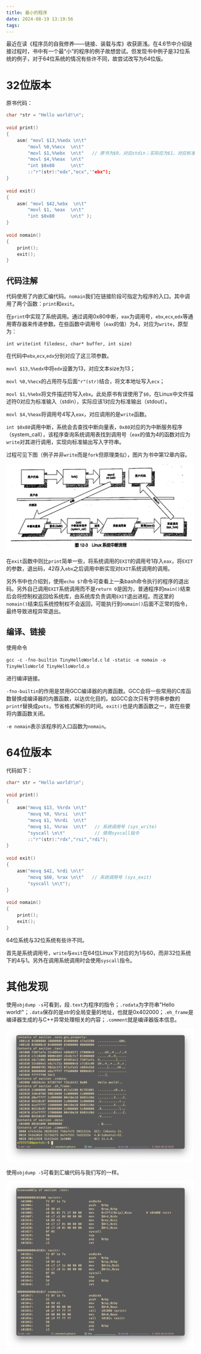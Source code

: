 ```yaml
---
title: 最小的程序
date: 2024-08-19 13:19:56
tags:
---
```

最近在读《程序员的自我修养——链接、装载与库》收获匪浅。在4.6节中介绍链接过程时，书中有一个最“小”的程序的例子故想尝试。但发现书中例子是32位系统的例子，对于64位系统的情况有些许不同，故尝试改写为64位版。

# 32位版本

原书代码：

```c
char *str = "Hello world!\n";

void print()
{
    asm( "movl $13,%%edx \n\t"
        "movl %0,%%ecx  \n\t"
        "movl $1,%%ebx  \n\t"   // 原书为$0，对应stdin；实际应为$1，对应标准输出stdout。
        "movl $4,%%eax  \n\t"
        "int $0x80      \n\t"
        ::"r"(str):"edx","ecx",'"ebx");
}

void exit()
{
    asm( "movl $42,%ebx  \n\t"
        "movl $1, %eax  \n\t"
        "int $0x80      \n\t" );
}

void nomain()
{
    print();
    exit();
}
```

## 代码注解

代码使用了内嵌汇编代码。`nomain`我们在链接阶段可指定为程序的入口。其中调用了两个函数：`print`和`exit`。

在`print`中实现了系统调用。通过调用0x80中断，`eax`为调用号，`ebx`,`ecx`,`edx`等通用寄存器来传递参数。在些函数中调用号（`eax`的值）为4，对应为`write`，原型为：

`int write(int filedesc, char* buffer, int size)`

在代码中`ebx`,`ecx`,`edx`分别对应了这三项参数。

`movl $13,%%edx`中将`edx`设置为13，对应文本size为13；

`movl %0,%%ecx`的占用符与后面`"r"(str)`结合，将文本地址写入`ecx`；

`movl $1,%%ebx`将文件描述符写入`ebx`。此处原书有误使用了`$0`，在Linux中文件描述符0对应为标准输入（stdin），实际应该1对应为标准输出（stdout）。

`movl $4,%%eax`将调用号4写入`eax`，对应调用的是`write`函数。

`int $0x80`调用中断，系统会去查找中断向量表，`0x80`对应的为中断服务程序（system_call），该程序查询系统调用表找到调用号（`eax`的值为4的函数对应为`write`对其进行调用，实现向标准输出写入字符串。

过程可见下图（例子并非`write`而是`fork`但原理类似），图片为书中第12章内容。

![系统调用过程](/img/tinyobject/interrupt.png)

在`exit`函数中则比`print`简单一些，将系统调用的`EXIT`的调用号1存入`eax`，将`EXIT`的参数，退出码，42存入`ebx`之后调用中断实现对`EXIT`系统调用的调用。

另外书中也介绍到，使用`echo $?`命令可查看上一条bash命令执行的程序的退出码。另外自己调用`EXIT`系统调用而不是`return 0`是因为，普通程序的`main()`结束后会将控制权返回给系统库，由系统库负责调用`EXIT`退出进程。而这里的`nomain()`结束后系统控制权不会返回，可能执行到`nomain()`后面不正常的指令，最终导致进程异常退出。

## 编译、链接

使用命令

`gcc -c -fno-builtin TinyHelloWorld.c`
`ld -static -e nomain -o TinyHelloWorld TinyHelloWorld.o`

进行编译链接。

`-fno-builtin`的作用是禁用GCC编译器的内置函数。GCC会将一些常用的C库函数替换成编译器的内置函数，以达优化目的。如GCC会次只有字符串参数的`printf`替换成`puts`，节省格式解析的时间。`exit()`也是内置函数之一，故在些要将内置函数关闭。

`-e nomain`表示该程序的入口函数为`nomain`。

# 64位版本

代码如下：

```c
char* str = "Hello world!\n";

void print()
{
    asm("movq $13, %%rdx \n\t"   
        "movq %0, %%rsi  \n\t"   
        "movq $1, %%rdi  \n\t"   
        "movq $1, %%rax  \n\t"   // 系统调用号 (sys_write)
        "syscall \n\t"           // 使用syscall指令
        ::"r"(str):"rdx","rsi","rdi");
}

void exit()
{
    asm("movq $42, %rdi \n\t"   
        "movq $60, %rax \n\t"   // 系统调用号 (sys_exit)
        "syscall \n\t");
}

void nomain()
{
    print();
    exit();
}
```

64位系统与32位系统有些许不同。

首先是系统调用号，`write`与`exit`在64位Linux下对应的为1与60，而非32位系统下的4与1。另外在调用系统调用时会使用`syscall`指令。

# 其他发现

使用`objdump -s`可看到，段`.text`为程序的指令；`.rodata`为字符串"Hello world!"；`.data`保存的是str的全局变量的地址，也就是0x402000；`.eh_frame`是编译器生成的与C++异常处理相关的内容；`.comment`就是编译器版本信息。

![反汇编段信息](/img/tinyobject/section.png)

使用`objdump -S`可看到汇编代码与我们写的一样。

![反汇编](/img/tinyobject/S.png)